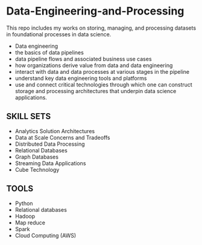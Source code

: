 # Data-Engineering-and-Processing

This repo includes my works on storing, managing, and processing datasets in foundational processes in data science. 

- Data engineering
- the basics of data pipelines
- data pipeline flows and associated business use cases
- how organizations derive value from data and data engineering
- interact with data and data processes at various stages in the pipeline
- understand key data engineering tools and platforms
- use and connect critical technologies through which one can construct storage and processing architectures that underpin data science applications.

## SKILL SETS
- Analytics Solution Architectures
- Data at Scale Concerns and Tradeoffs
- Distributed Data Processing
- Relational Databases
- Graph Databases
- Streaming Data Applications
- Cube Technology

## TOOLS
- Python
- Relational databases
- Hadoop
- Map reduce
- Spark
- Cloud Computing (AWS)
